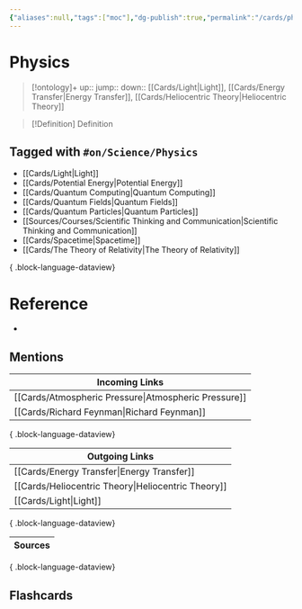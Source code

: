 ```yaml
---
{"aliases":null,"tags":["moc"],"dg-publish":true,"permalink":"/cards/physics/","dgPassFrontmatter":true}
---
```


# Physics

> [!ontology]+
> up:: 
> jump:: 
> down:: [[Cards/Light\|Light]], [[Cards/Energy Transfer\|Energy Transfer]], [[Cards/Heliocentric Theory\|Heliocentric Theory]]

> [!Definition] Definition

## Tagged with `#on/Science/Physics`

- [[Cards/Light\|Light]]
- [[Cards/Potential Energy\|Potential Energy]]
- [[Cards/Quantum Computing\|Quantum Computing]]
- [[Cards/Quantum Fields\|Quantum Fields]]
- [[Cards/Quantum Particles\|Quantum Particles]]
- [[Sources/Courses/Scientific Thinking and Communication\|Scientific Thinking and Communication]]
- [[Cards/Spacetime\|Spacetime]]
- [[Cards/The Theory of Relativity\|The Theory of Relativity]]

{ .block-language-dataview}

# Reference

- 

## Mentions

| Incoming Links                                          |
| ------------------------------------------------------- |
| [[Cards/Atmospheric Pressure\|Atmospheric Pressure]] |
| [[Cards/Richard Feynman\|Richard Feynman]]           |

{ .block-language-dataview}

| Outgoing Links                                        |
| ----------------------------------------------------- |
| [[Cards/Energy Transfer\|Energy Transfer]]         |
| [[Cards/Heliocentric Theory\|Heliocentric Theory]] |
| [[Cards/Light\|Light]]                             |

{ .block-language-dataview}

| Sources |
| ------- |

{ .block-language-dataview}

## Flashcards